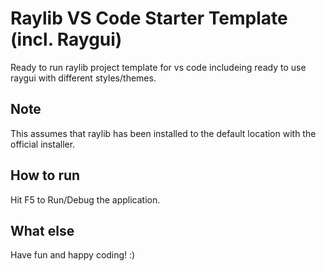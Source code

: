 # Raylib VS Code Starter Template (incl. Raygui)

Ready to run raylib project template for vs code includeing ready to use raygui
with different styles/themes.

## Note

This assumes that raylib has been installed to the default location with the
official installer.

## How to run

Hit F5 to Run/Debug the application.

## What else

Have fun and happy coding! :)
